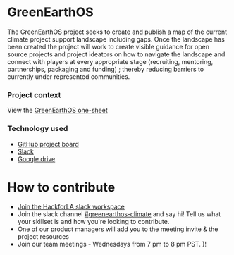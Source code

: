# GreenEarthOS

The GreenEarthOS project seeks to create and publish a map of the current climate project support landscape including gaps. Once the landscape has been created the project will work to create visible guidance for open source projects and project ideators on how to navigate the landscape and connect with players at every appropriate stage (recruiting, mentoring, partnerships, packaging and funding) ; thereby reducing barriers to currently under represented communities.

### Project context

View the [GreenEarthOS one-sheet](https://docs.google.com/document/d/1mVxXVz2sTPyzJ9LjeJXq2rv2Pstc9vffh5wftIusAMo/edit)


### Technology used

- [GitHub project board](https://github.com/hackforla/climate-project/projects/1)
- [Slack](https://hackforla.slack.com/archives/C01C2P7D413)
- [Google drive](https://drive.google.com/drive/u/0/folders/1N2GN3SHSXBpO_Q6dgfOp7EzbDVUz-6HO)

# How to contribute

- [Join the HackforLA slack workspace](https://hackforla.org/slack)
- Join the slack channel [#greenearthos-climate](https://hackforla.slack.com/archives/C01C2P7D413) and say hi! Tell us what your skillset is and how you're looking to contribute.
- One of our product managers will add you to the meeting invite & the project resources
- Join our team meetings - Wednesdays from 7 pm to 8 pm PST.
)!

